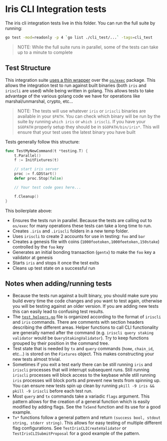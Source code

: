 # Iris CLI Integration tests

The iris cli integration tests live in this folder. You can run the full suite by running:

```bash
go test -mod=readonly -p 4 `go list ./cli_test/...` -tags=cli_test
```

> NOTE: While the full suite runs in parallel, some of the tests can take up to a minute to complete

## Test Structure

This integration suite [uses a thin wrapper](https://godoc.org/github.com/cosmos/cosmos-sdk/tests) over the [`os/exec`](https://golang.org/pkg/os/exec/) package. This allows the integration test to run against built binaries (both `iris` and `iriscli` are used) while being written in golang. This allows tests to take advantage of the various golang code we have for operations like marshal/unmarshal, crypto, etc...

> NOTE: The tests will use whatever `iris` or `iriscli` binaries are available in your `$PATH`. You can check which binary will be run by the suite by running `which iris` or `which iriscli`. If you have your `$GOPATH` properly setup they should be in `$GOPATH/bin/iris*`. This will ensure that your test uses the latest binary you have built

Tests generally follow this structure:

```go
func TestMyNewCommand(t *testing.T) {
    t.Parallel()
    f := InitFixtures(t)

    // start iris server
    proc := f.GDStart()
    defer proc.Stop(false)

    // Your test code goes here...

    f.Cleanup()
}
```

This boilerplate above:

- Ensures the tests run in parallel. Because the tests are calling out to `os/exec` for many operations these tests can take a long time to run.
- Creates `.iris` and `.iriscli` folders in a new temp folder.
- Uses `iriscli` to create 2 accounts for use in testing: `foo` and `bar`
- Creates a genesis file with coins (`1000footoken,1000feetoken,150stake`) controlled by the `foo` key
- Generates an initial bonding transaction (`gentx`) to make the `foo` key a validator at genesis
- Starts `iris` and stops it once the test exits
- Cleans up test state on a successful run

## Notes when adding/running tests

- Because the tests run against a built binary, you should make sure you build every time the code changes and you want to test again, otherwise you will be testing against an older version. If you are adding new tests this can easily lead to confusing test results.
- The [`test_helpers.go`](./test_helpers.go) file is organized according to the format of `iriscli` and `iris` commands. There are comments with section headers describing the different areas. Helper functions to call CLI functionality are generally named after the command (e.g. `iriscli query staking validator` would be `QueryStakingValidator`). Try to keep functions grouped by their position in the command tree.
- Test state that is needed by `tx` and `query` commands (`home`, `chain_id`, etc...) is stored on the `Fixtures` object. This makes constructing your new tests almost trivial.
- Sometimes if you exit a test early there can be still running `iris` and `iriscli` processes that will interrupt subsequent runs. Still running `iriscli` processes will block access to the keybase while still running `iris` processes will block ports and prevent new tests from spinning up. You can ensure new tests spin up clean by running `pkill -9 iris && pkill -9 iriscli` before each test run.
- Most `query` and `tx` commands take a variadic `flags` argument. This pattern allows for the creation of a general function which is easily modified by adding flags. See the `TxSend` function and its use for a good example.
- `Tx*` functions follow a general pattern and return `(success bool, stdout string, stderr string)`. This allows for easy testing of multiple different flag configurations. See `TestIrisCLICreateValidator` or `TestIrisCLISubmitProposal` for a good example of the pattern.
